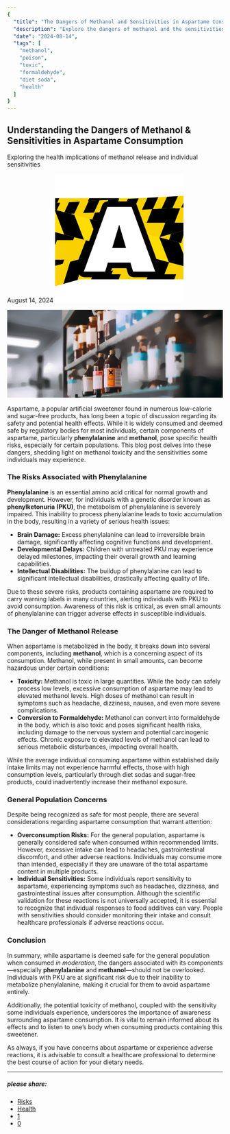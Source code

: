 ```yaml
---
{
  "title": "The Dangers of Methanol and Sensitivities in Aspartame Consumption",
  "description": "Explore the dangers of methanol and the sensitivities related to aspartame consumption. Learn about the implications for individuals with specific health conditions.",
  "date": "2024-08-14",
  "tags": [
    "methanol",
    "poison",
    "toxic",
    "formaldehyde",
    "diet soda",
    "health"
  ]
}
---
```


## Understanding the Dangers of Methanol & Sensitivities in Aspartame Consumption

Exploring the health implications of methanol release and individual sensitivities

August 14, 2024
![avatar](/images/logos/logo-A2.png)

![Methanol and Aspartame](/images/blog/lg/meth-lg.jpg)

Aspartame, a popular artificial sweetener found in numerous low-calorie and sugar-free products, has long been a topic of discussion regarding its safety and potential health effects. While it is widely consumed and deemed safe by regulatory bodies for most individuals, certain components of aspartame, particularly **phenylalanine** and **methanol**, pose specific health risks, especially for certain populations. This blog post delves into these dangers, shedding light on methanol toxicity and the sensitivities some individuals may experience.

### The Risks Associated with Phenylalanine

**Phenylalanine** is an essential amino acid critical for normal growth and development. However, for individuals with a genetic disorder known as **phenylketonuria (PKU)**, the metabolism of phenylalanine is severely impaired. This inability to process phenylalanine leads to toxic accumulation in the body, resulting in a variety of serious health issues:

* **Brain Damage:** Excess phenylalanine can lead to irreversible brain damage, significantly affecting cognitive functions and development.
* **Developmental Delays:** Children with untreated PKU may experience delayed milestones, impacting their overall growth and learning capabilities.
* **Intellectual Disabilities:** The buildup of phenylalanine can lead to significant intellectual disabilities, drastically affecting quality of life.

Due to these severe risks, products containing aspartame are required to carry warning labels in many countries, alerting individuals with PKU to avoid consumption. Awareness of this risk is critical, as even small amounts of phenylalanine can trigger adverse effects in susceptible individuals.

### The Danger of Methanol Release

When aspartame is metabolized in the body, it breaks down into several components, including **methanol**, which is a concerning aspect of its consumption. Methanol, while present in small amounts, can become hazardous under certain conditions:

* **Toxicity:** Methanol is toxic in large quantities. While the body can safely process low levels, excessive consumption of aspartame may lead to elevated methanol levels. High doses of methanol can result in symptoms such as headache, dizziness, nausea, and even more severe complications.
* **Conversion to Formaldehyde:** Methanol can convert into formaldehyde in the body, which is also toxic and poses significant health risks, including damage to the nervous system and potential carcinogenic effects. Chronic exposure to elevated levels of methanol can lead to serious metabolic disturbances, impacting overall health.



While the average individual consuming aspartame within established daily intake limits may not experience harmful effects, those with high consumption levels, particularly through diet sodas and sugar-free products, could inadvertently increase their methanol exposure.

### General Population Concerns

Despite being recognized as safe for most people, there are several considerations regarding aspartame consumption that warrant attention:

* **Overconsumption Risks:** For the general population, aspartame is generally considered safe when consumed within recommended limits. However, excessive intake can lead to headaches, gastrointestinal discomfort, and other adverse reactions. Individuals may consume more than intended, especially if they are unaware of the total aspartame content in multiple products.
* **Individual Sensitivities:** Some individuals report sensitivity to aspartame, experiencing symptoms such as headaches, dizziness, and gastrointestinal issues after consumption. Although the scientific validation for these reactions is not universally accepted, it is essential to recognize that individual responses to food additives can vary. People with sensitivities should consider monitoring their intake and consult healthcare professionals if adverse reactions occur.

### Conclusion

In summary, while aspartame is deemed safe for the general population when consumed *in moderation*, the dangers associated with its components—especially **phenylalanine** and **methanol**—should not be overlooked. Individuals with PKU are at significant risk due to their inability to metabolize phenylalanine, making it crucial for them to avoid aspartame entirely.

Additionally, the potential toxicity of methanol, coupled with the sensitivity some individuals experience, underscores the importance of awareness surrounding aspartame consumption. It is vital to remain informed about its effects and to listen to one’s body when consuming products containing this sweetener.

As always, if you have concerns about aspartame or experience adverse reactions, it is advisable to consult a healthcare professional to determine the best course of action for your dietary needs.

---

  

##### please share:

* [Risks](#)
* [Health](#)
* [1](#)
* [0](#)
